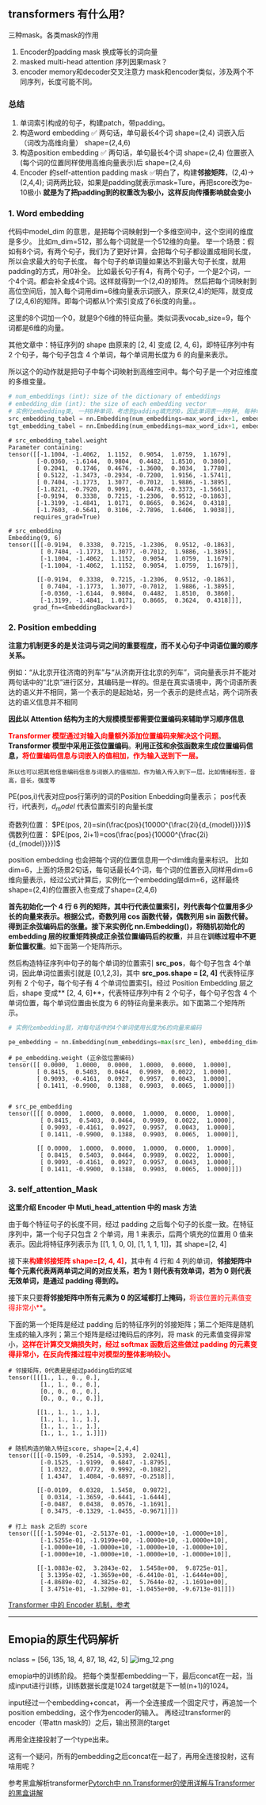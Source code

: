 ## transformers 有什么用?

三种mask。各类mask的作用

1. Encoder的padding mask     换成等长的词向量
2. masked multi-head attention 序列因果mask？  
3. encoder memory和decoder交叉注意力 mask和encoder类似，涉及两个不同序列，长度可能不同。

### 总结

1. 单词索引构成的句子，构建patch，带padding。
2. 构造word embedding     ✅  两句话，单句最长4个词 shape=(2,4)  词嵌入后（词改为高维向量）  shape=(2,4,6)
3. 构造position embedding   ✅   两句话，单句最长4个词 shape=(2,4) 位置嵌入(每个词的位置同样使用高维向量表示)后  shape=(2,4,6)
4. Encoder 的self-attention  padding mask  ✅明白了，构建**邻接矩阵**，(2,4)-> (2,4,4); 词两两比较，如果是padding就表示mask=Ture，再把score改为e-10极小   **就是为了把padding到的权重改为极小，这样反向传播影响就会变小**

### 1. Word embedding

代码中model_dim 的意思，是把每个词映射到一个多维空间中，这个空间的维度是多少。
比如m_dim=512，那么每个词就是一个512维的向量。
举一个场景：假如有8个词，有两个句子，我们为了更好计算，会把每个句子都设置成相同长度，所以会求最大的句子长度。
每个句子的单词量如果达不到最大句子长度，就用padding的方式，用0补全。
比如最长句子有4，有两个句子，一个是2个词，一个4个词。都会补全成4个词。这样就得到一个(2,4)的矩阵。
然后把每个词映射到高位空间后，加入每个词用dim=6维向量表示词嵌入，原来(2,4)的矩阵，就变成了(2,4,6)的矩阵。即每个词都从1个索引变成了6长度的向量。。

这里的8个词加一个0，就是9个6维的特征向量。类似词表vocab_size=9，每个词都是6维的向量。

其他文章中：特征序列的 shape 由原来的 [2, 4] 变成 [2, 4, 6]，即特征序列中有 2 个句子，每个句子包含 4 个单词，每个单词用长度为 6 的向量来表示。

所以这个的动作就是把句子中每个词映射到高维空间中。每个句子是一个对应维度的多维变量。

```python
# num_embeddings (int): size of the dictionary of embeddings
# embedding_dim (int): the size of each embedding vector
# 实例化embedding类, 一共8种单词，考虑到padding填充的0，因此单词表一共9种, 每种单词的特征向量长度为6
src_embedding_tabel = nn.Embedding(num_embeddings=max_word_idx+1, embedding_dim=model_dim)  # 特征序列的Embedding
tgt_embedding_tabel = nn.Embedding(num_embeddings=max_word_idx+1, embedding_dim=model_dim)  # 目标序列的Embedding
```

```
# src_embedding_tabel.weight
Parameter containing:
tensor([[-1.1004, -1.4062,  1.1152,  0.9054,  1.0759,  1.1679],
        [-0.0360, -1.6144,  0.9804,  0.4482,  1.8510,  0.3860],
        [ 0.2041,  0.1746,  0.4676, -1.3600,  0.3034,  1.7780],
        [ 0.5122, -1.3473, -0.2934, -0.7200,  1.9156, -1.5741],
        [ 0.7404, -1.1773,  1.3077, -0.7012,  1.9886, -1.3895],
        [-1.8221, -0.7920,  0.9091,  0.4478, -0.3373, -1.5661],
        [-0.9194,  0.3338,  0.7215, -1.2306,  0.9512, -0.1863],
        [-1.3199, -1.4841,  1.0171,  0.8665,  0.3624,  0.4318],
        [-1.7603, -0.5641,  0.3106, -2.7896,  1.6406,  1.9038]],
       requires_grad=True)
 
# src_embedding
Embedding(9, 6)
tensor([[[-0.9194,  0.3338,  0.7215, -1.2306,  0.9512, -0.1863],
         [ 0.7404, -1.1773,  1.3077, -0.7012,  1.9886, -1.3895],
         [-1.1004, -1.4062,  1.1152,  0.9054,  1.0759,  1.1679],
         [-1.1004, -1.4062,  1.1152,  0.9054,  1.0759,  1.1679]],
 
        [[-0.9194,  0.3338,  0.7215, -1.2306,  0.9512, -0.1863],
         [ 0.7404, -1.1773,  1.3077, -0.7012,  1.9886, -1.3895],
         [-0.0360, -1.6144,  0.9804,  0.4482,  1.8510,  0.3860],
         [-1.3199, -1.4841,  1.0171,  0.8665,  0.3624,  0.4318]]],
       grad_fn=<EmbeddingBackward>)
```



### 2. Position embedding

**注意力机制更多的是关注词与词之间的重要程度，而不关心句子中词语位置的顺序关系。**

例如：“从北京开往济南的列车”与“从济南开往北京的列车”，词向量表示并不能对两句话中的“北京”进行区分，其编码是一样的。但是在真实语境中，两个词语所表达的语义并不相同，第一个表示的是起始站，另一个表示的是终点站，两个词所表达的语义信息并不相同


**因此以 Attention 结构为主的大规模模型都需要位置编码来辅助学习顺序信息**

<font color='red'>**Transformer 模型通过对输入向量额外添加位置编码来解决这个问题**</font>。**Transformer 模型中采用正弦位置编码**。**利用正弦和余弦函数来生成位置编码信息，<font color='red'>将位置编码信息与词嵌入的值相加，作为输入送到下一层。</font>**

`所以也可以把其他信息编码信息与词嵌入的值相加，作为输入传入到下一层。比如情绪标签，音高，音长，强度等`

PE(pos,i)代表对应pos行第i列的词的Position Enbedding向量表示；
pos代表行，i代表列，$d_model$ 代表位置索引的向量长度

奇数列位置： $PE(pos, 2i)=sin(\frac{pos}{10000^{\frac{2i}{d_{model}}}})$
偶数列位置： $PE(pos, 2i+1)=cos(\frac{pos}{10000^{\frac{2i}{d_{model}}}})$

position embedding 也会把每个词的位置信息用一个dim维向量来标识。
比如dim=6，上面的场景2句话，每句话最长4个词，每个词的位置嵌入同样用dim=6维向量表示，经过公式计算后，实例化一个embedding层dim=6，这样最终shape=(2,4)的位置嵌入也变成了shape=(2,4,6)

**首先初始化一个 4 行 6 列的矩阵，其中行代表位置索引，列代表每个位置用多少长的向量来表示。**根据公式，奇数列用 cos 函数代替，偶数列用 sin 函数代替。得到正余弦编码后的张量。接下来实例化 **nn.Embedding()**，将**随机初始化的 embedding 层的权重矩阵换成正余弦位置编码后的权重**，并且在**训练过程中不更新位置权重**。如下面第一个矩阵所示。

然后构造特征序列中句子的每个单词的位置索引 **src_pos**，每个句子包含 4个单词，因此单词位置索引就是 [0,1,2,3]，其中 **src_pos.shape = [2, 4]** 代表特征序列有 2 个句子，每个句子有 4 个单词位置索引。经过 Position Embedding 层之后，shape 变成** [2, 4, 6]**，代表特征序列中有 2 个句子，每个句子包含 4 个单词位置，每个单词位置由长度为 6 的特征向量来表示。如下面第二个矩阵所示。

```python
# 实例化embedding层，对每句话中的4个单词使用长度为6的向量来编码

pe_embedding = nn.Embedding(num_embeddings=max(src_len), embedding_dim=model_dim)
```

```
# pe_embedding.weight (正余弦位置编码)
tensor([[ 0.0000,  1.0000,  0.0000,  1.0000,  0.0000,  1.0000],
        [ 0.8415,  0.5403,  0.0464,  0.9989,  0.0022,  1.0000],
        [ 0.9093, -0.4161,  0.0927,  0.9957,  0.0043,  1.0000],
        [ 0.1411, -0.9900,  0.1388,  0.9903,  0.0065,  1.0000]])
 
 
# src_pe_embedding
tensor([[[ 0.0000,  1.0000,  0.0000,  1.0000,  0.0000,  1.0000],
         [ 0.8415,  0.5403,  0.0464,  0.9989,  0.0022,  1.0000],
         [ 0.9093, -0.4161,  0.0927,  0.9957,  0.0043,  1.0000],
         [ 0.1411, -0.9900,  0.1388,  0.9903,  0.0065,  1.0000]],
 
        [[ 0.0000,  1.0000,  0.0000,  1.0000,  0.0000,  1.0000],
         [ 0.8415,  0.5403,  0.0464,  0.9989,  0.0022,  1.0000],
         [ 0.9093, -0.4161,  0.0927,  0.9957,  0.0043,  1.0000],
         [ 0.1411, -0.9900,  0.1388,  0.9903,  0.0065,  1.0000]]])
```

### 3. **self\_attention\_Mask**

**这里介绍 Encoder 中 Muti\_head\_attention 中的 mask 方法**

由于每个特征句子的长度不同，经过 padding 之后每个句子的长度一致。在特征序列中，第一个句子只包含 2 个单词，用 1 来表示，后两个填充的位置用 0 值来表示。因此将特征序列表示为 [[1, 1, 0, 0], [1, 1, 1, 1]]，其 shape=[2, 4]

接下来<font color='red'>**构建邻接矩阵 shape=[2, 4, 4]**</font>，其中有 4 行和 4 列的单词，**邻接矩阵中每个元素代表两两单词之间的对应关系**​**，若为 1 则代表有效单词，若为 0 则代表无效单词，是通过 padding 得到的。**

接下来只要**将邻接矩阵中所有元素为 0 的区域都打上掩码，<font color='red'>**​将该位置的元素值变得非常小**​</font>。

下面的第一个矩阵是经过 padding 后的特征序列的邻接矩阵；第二个矩阵是随机生成的输入序列；第三个矩阵是经过掩码后的序列，将 mask 的元素值变得非常小，<font color='red'>**这样在计算交叉熵损失时，经过 softmax 函数后这些做过 padding 的元素变得非常小，在反向传播过程中对模型的整体影响较小。**</font>

```
# 邻接矩阵，0代表是是经过padding后的区域
tensor([[[1., 1., 0., 0.],
         [1., 1., 0., 0.],
         [0., 0., 0., 0.],
         [0., 0., 0., 0.]],
 
        [[1., 1., 1., 1.],
         [1., 1., 1., 1.],
         [1., 1., 1., 1.],
         [1., 1., 1., 1.]]])
 
# 随机构造的输入特征score, shape=[2,4,4]
tensor([[[-0.1509, -0.2514, -0.5393,  2.0241],
         [-0.1525, -1.9199,  0.6847, -1.8795],
         [ 1.0322,  0.0772,  0.9992, -0.1082],
         [ 1.4347,  1.4084, -0.6897, -0.2518]],
 
        [[-0.0109,  0.0328,  1.5458,  0.9872],
         [ 0.0314, -1.3659, -0.6441, -1.6444],
         [-0.0487,  0.0438,  0.0576, -1.1691],
         [ 0.3475, -0.1329, -1.0455, -0.9671]]])
 
# 打上 mask 之后的 score
tensor([[[-1.5094e-01, -2.5137e-01, -1.0000e+10, -1.0000e+10],
         [-1.5255e-01, -1.9199e+00, -1.0000e+10, -1.0000e+10],
         [-1.0000e+10, -1.0000e+10, -1.0000e+10, -1.0000e+10],
         [-1.0000e+10, -1.0000e+10, -1.0000e+10, -1.0000e+10]],
 
        [[-1.0883e-02,  3.2843e-02,  1.5458e+00,  9.8725e-01],
         [ 3.1395e-02, -1.3659e+00, -6.4410e-01, -1.6444e+00],
         [-4.8689e-02,  4.3825e-02,  5.7644e-02, -1.1691e+00],
         [ 3.4751e-01, -1.3290e-01, -1.0455e+00, -9.6713e-01]]])
```



[Transformer 中的 Encoder 机制，参考](https://blog.csdn.net/dgvv4/article/details/125507206)




---

## Emopia的原生代码解析

nclass = [56, 135, 18, 4, 87, 18, 42, 5]
![img_12.png](img_12.png)


emopia中的训练阶段。
把每个类型都embedding一下，最后concat在一起，当成input进行训练，训练数据长度是1024
target就是下一帧(n+1)的1024。

input经过一个embedding+concat，
再一个全连接成一个固定尺寸，再追加一个position embedding，这个作为encoder的输入。
再经过transformer的encoder（带attn mask的）之后，输出预测的target

再用全连接投射了一个type出来。

这有一个疑问，所有的embedding之后concat在一起了，再用全连接投射，这有啥用呢？



参考黑盒解析transformer[Pytorch中 nn.Transformer的使用详解与Transformer的黑盒讲解](https://github.com/iioSnail/chaotic-transformer-tutorials/blob/master/nn.Transformer_demo.ipynb)



